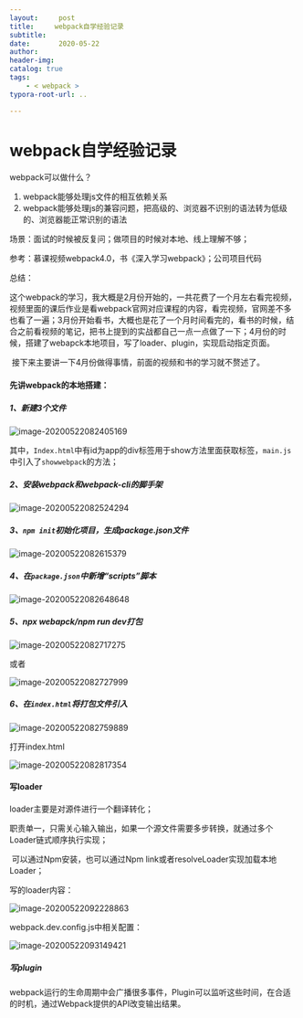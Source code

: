 ```yaml
---
layout:     post
title:     webpack自学经验记录
subtitle:  
date:       2020-05-22
author:     
header-img: 
catalog: true
tags:
    - < webpack >
typora-root-url: ..

---
```



# webpack自学经验记录

webpack可以做什么？

1. webpack能够处理js文件的相互依赖关系
2. webpack能够处理js的兼容问题，把高级的、浏览器不识别的语法转为低级的、浏览器能正常识别的语法

场景：面试的时候被反复问；做项目的时候对本地、线上理解不够；

参考：慕课视频webpack4.0，书《深入学习webpack》；公司项目代码

总结：

​		这个webpack的学习，我大概是2月份开始的，一共花费了一个月左右看完视频，视频里面的课后作业是看webpack官网对应课程的内容，看完视频，官网差不多也看了一遍；3月份开始看书，大概也是花了一个月时间看完的，看书的时候，结合之前看视频的笔记，把书上提到的实战都自己一点一点做了一下；4月份的时候，搭建了webapck本地项目，写了loader、plugin，实现启动指定页面。

​		接下来主要讲一下4月份做得事情，前面的视频和书的学习就不赘述了。

#### 先讲webpack的本地搭建：

##### 1、新建3个文件

![image-20200522082405169](/img/assets_2019/image-20200522082405169.png)

其中，`Index.html`中有id为app的div标签用于show方法里面获取标签，`main.js`中引入了`showwebpack`的方法；

##### 2、安装webpack和webpack-cli的脚手架

![image-20200522082524294](/img/assets_2019/image-20200522082524294.png)

##### 3、`npm init`初始化项目，生成package.json文件

![image-20200522082615379](/img/assets_2019/image-20200522082615379.png)

##### 4、在`package.json`中新增“scripts”脚本

![image-20200522082648648](/img/assets_2019/image-20200522082648648.png)

##### 5、npx webapck/npm run dev打包

![image-20200522082717275](/img/assets_2019/image-20200522082717275.png)

或者

![image-20200522082727999](/img/assets_2019/image-20200522082727999.png)

##### 6、在`index.html`将打包文件引入

![image-20200522082759889](/img/assets_2019/image-20200522082759889.png)

打开index.html

![image-20200522082817354](/img/assets_2019/image-20200522082817354.png)

#### 写loader

loader主要是对源件进行一个翻译转化；

​	职责单一，只需关心输入输出，如果一个源文件需要多步转换，就通过多个Loader链式顺序执行实现；

​	可以通过Npm安装，也可以通过Npm link或者resolveLoader实现加载本地Loader；

写的loader内容：

![image-20200522092228863](/img/assets_2019/image-20200522092228863.png)

webpack.dev.config.js中相关配置：

![image-20200522093149421](/img/assets_2019/image-20200522093149421.png)

##### 写plugin

webpack运行的生命周期中会广播很多事件，Plugin可以监听这些时间，在合适的时机，通过Webpack提供的API改变输出结果。